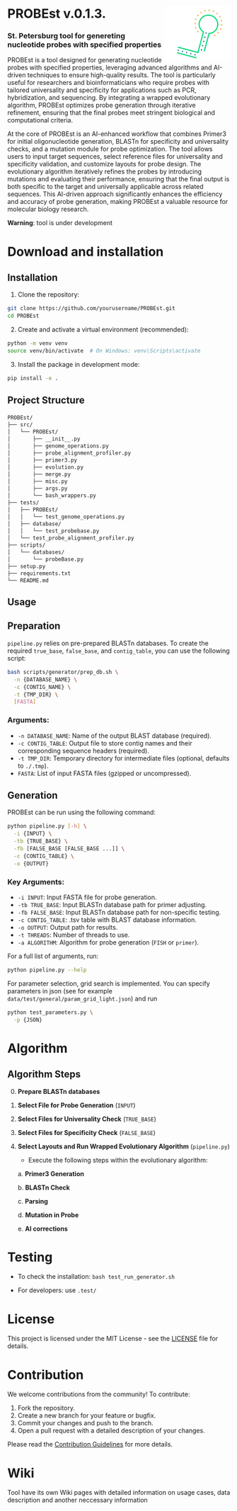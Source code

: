 # PROBEst v.0.1.3. <a href=""><img src="img/probest_logo.jpg" align="right" width="150" ></a> 
### St. Petersburg tool for genereting nucleotide probes with specified properties

PROBEst is a tool designed for generating nucleotide probes with specified properties, leveraging advanced algorithms and AI-driven techniques to ensure high-quality results. The tool is particularly useful for researchers and bioinformaticians who require probes with tailored universality and specificity for applications such as PCR, hybridization, and sequencing. By integrating a wrapped evolutionary algorithm, PROBEst optimizes probe generation through iterative refinement, ensuring that the final probes meet stringent biological and computational criteria.

At the core of PROBEst is an AI-enhanced workflow that combines Primer3 for initial oligonucleotide generation, BLASTn for specificity and universality checks, and a mutation module for probe optimization. The tool allows users to input target sequences, select reference files for universality and specificity validation, and customize layouts for probe design. The evolutionary algorithm iteratively refines the probes by introducing mutations and evaluating their performance, ensuring that the final output is both specific to the target and universally applicable across related sequences. This AI-driven approach significantly enhances the efficiency and accuracy of probe generation, making PROBEst a valuable resource for molecular biology research.

**Warning**: tool is under development

# Download and installation

## Installation

1. Clone the repository:
```bash
git clone https://github.com/yourusername/PROBEst.git
cd PROBEst
```

2. Create and activate a virtual environment (recommended):
```bash
python -m venv venv
source venv/bin/activate  # On Windows: venv\Scripts\activate
```

3. Install the package in development mode:
```bash
pip install -e .
```

## Project Structure

```
PROBEst/
├── src/
│   └── PROBEst/
│       ├── __init__.py
│       ├── genome_operations.py
│       ├── probe_alignment_profiler.py
│       ├── primer3.py
│       ├── evolution.py
│       ├── merge.py
│       ├── misc.py
│       ├── args.py
│       └── bash_wrappers.py
├── tests/
│   ├── PROBEst/
│   │   └── test_genome_operations.py
│   ├── database/
│   │   └── test_probebase.py
│   └── test_probe_alignment_profiler.py
├── scripts/
│   └── databases/
│       └── probeBase.py
├── setup.py
├── requirements.txt
└── README.md
```

## Usage

## Preparation

`pipeline.py` relies on pre-prepared BLASTn databases. To create the required `true_base`, `false_base`, and `contig_table`, you can use the following script:

```bash
bash scripts/generator/prep_db.sh \
  -n {DATABASE_NAME} \
  -c {CONTIG_NAME} \
  -t {TMP_DIR} \
  [FASTA]
```

### Arguments:
- `-n DATABASE_NAME`:  Name of the output BLAST database (required).  
- `-c CONTIG_TABLE`:  Output file to store contig names and their corresponding sequence headers (required).  
- `-t TMP_DIR`:  Temporary directory for intermediate files (optional, defaults to `./.tmp`).  
- `FASTA`:  List of input FASTA files (gzipped or uncompressed). 

## Generation

PROBEst can be run using the following command:

```bash
python pipeline.py [-h] \
  -i {INPUT} \
  -tb {TRUE_BASE} \
  -fb [FALSE_BASE [FALSE_BASE ...]] \
  -c {CONTIG_TABLE} \
  -o {OUTPUT}
```

### Key Arguments:
- `-i INPUT`: Input FASTA file for probe generation.
- `-tb TRUE_BASE`: Input BLASTn database path for primer adjusting.
- `-fb FALSE_BASE`: Input BLASTn database path for non-specific testing.
- `-c CONTIG_TABLE`: .tsv table with BLAST database information.
- `-o OUTPUT`: Output path for results.
- `-t THREADS`: Number of threads to use.
- `-a ALGORITHM`: Algorithm for probe generation (`FISH` or `primer`).

For a full list of arguments, run:

```bash
python pipeline.py --help
```

For parameter selection, grid search is implemented. You can specify parameters in json (see for example `data/test/general/param_grid_light.json`) and run 

```bash
python test_parameters.py \
  -p {JSON}
```


# Algorithm

## Algorithm Steps

0. **Prepare BLASTn databases**

1. **Select File for Probe Generation** (`INPUT`)

2. **Select Files for Universality Check** (`TRUE_BASE`)

3. **Select Files for Specificity Check** (`FALSE_BASE`)
   
4. **Select Layouts and Run Wrapped Evolutionary Algorithm** (`pipeline.py`)
   - Execute the following steps within the evolutionary algorithm:
   
   a. **Primer3 Generation**
      
   b. **BLASTn Check**
      
   c. **Parsing**
      
   d. **Mutation in Probe**
   
   e. **AI corrections**
    


# Testing

- To check the installation: `bash test_run_generator.sh`

- For developers: use `.test/`


# License

This project is licensed under the MIT License - see the [LICENSE](LICENSE) file for details.

# Contribution

We welcome contributions from the community! To contribute:
1. Fork the repository.
2. Create a new branch for your feature or bugfix.
3. Commit your changes and push to the branch.
4. Open a pull request with a detailed description of your changes.

Please read the [Contribution Guidelines](CONTRIBUTING.md) for more details.

# Wiki

Tool have its own Wiki pages with detailed information on usage cases, data description and another neccessary information
